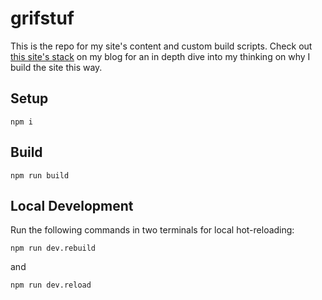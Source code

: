 # grifstuf

This is the repo for my site's content and custom build scripts. Check out [this site's stack](https://grifstuf.com/blog/this-sites-stack) on my blog for an in depth dive into my thinking on why I build the site this way.

## Setup

```
npm i
```

## Build

```
npm run build
```

## Local Development

Run the following commands in two terminals for local hot-reloading:

```
npm run dev.rebuild
```
and
```
npm run dev.reload
```
